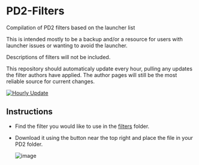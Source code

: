 # PD2-Filters
 Compilation of PD2 filters based on the launcher list

 This is intended mostly to be a backup and/or a resource for users with launcher issues or wanting to avoid the launcher.
 
 Descriptions of filters will not be included.

 This repository should automaticaly update every hour, pulling any updates the filter authors have applied. The author pages will still be the most reliable source for current changes.
 
 [![Hourly Update](https://github.com/xkanzeon/PD2-Filters/actions/workflows/4-hourly.yml/badge.svg)](https://github.com/xkanzeon/PD2-Filters/actions/workflows/4-hourly.yml)

## Instructions

 * Find the filter you would like to use in the [filters](https://github.com/xkanzeon/PD2-Filters/tree/main/filters) folder.
 * Download it using the button near the top right and place the file in your PD2 folder.

   ![image](https://github.com/xkanzeon/PD2-Filters/assets/72973313/400e33a6-641c-40a6-8d51-66faf8b277e6)

